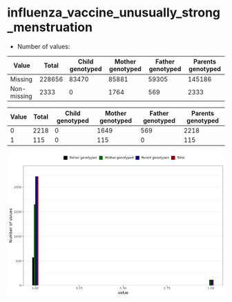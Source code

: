 # influenza_vaccine_unusually_strong_menstruation
- Number of values:

| Value | Total | Child genotyped | Mother genotyped | Father genotyped | Parents genotyped |
| ----- | ----- | --------------- | ---------------- | ---------------- |---------------- |
| Missing | 228656 | 83470 | 85881 | 59305 | 145186 |
| Non-missing | 2333 | 0 | 1764 | 569 | 2333 |

| Value | Total | Child genotyped | Mother genotyped | Father genotyped | Parents genotyped |
| ----- | ----- | --------------- | ---------------- | ---------------- |---------------- |
| 0 | 2218 | 0 | 1649 | 569 | 2218 |
| 1 | 115 | 0 | 115 | 0 | 115 |



![](influenza_vaccine_unusually_strong_menstruation_n.png)



